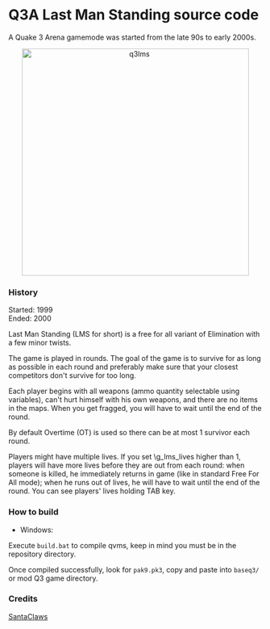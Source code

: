 Q3A Last Man Standing source code
===============================

A Quake 3 Arena gamemode was started from the late 90s to early 2000s.

<p align="center">
<img alt="q3lms" src="https://user-images.githubusercontent.com/49716252/195073433-66257e71-5b48-43f7-b8ff-afd81884dd8f.jpg" width=450 />
</p>

### History

Started: 1999 <br/> 
Ended: 2000

Last Man Standing (LMS for short) is a free for all variant of Elimination with a few minor twists.

The game is played in rounds. The goal of the game is to survive for as long as possible in each round and preferably make sure that your closest competitors don't survive for too long.

Each player begins with all weapons (ammo quantity selectable using variables), can't hurt himself with his own weapons, and there are no items in the maps. When you get fragged, you will have to wait until the end of the round.

By default Overtime (OT) is used so there can be at most 1 survivor each round.

Players might have multiple lives. If you set \g_lms_lives higher than 1, players will have more lives before they are out from each round: when someone is killed, he immediately returns in game (like in standard Free For All mode); when he runs out of lives, he will have to wait until the end of the round. You can see players' lives holding TAB key.

### How to build

- Windows:

Execute `build.bat` to compile qvms, keep in mind you must be in the repository directory.

Once compiled successfully, look for `pak9.pk3`, copy and paste into `baseq3/` or mod Q3 game directory.

### Credits

[SantaClaws](https://web.archive.org/web/20030111110021/http://www.planetquake.com/crimsoft/lms/news.html)
